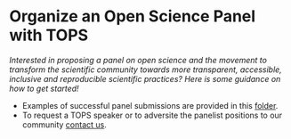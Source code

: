 # Organize an Open Science Panel with TOPS

*Interested in proposing a panel on open science and the movement to transform the scientific community towards more transparent, accessible, inclusive and reproducible scientific practices? Here is some guidance on how to get started!*

- Examples of successful panel submissions are provided in this [folder](/Organizing_OS_Activities/panel). 
- To request a TOPS speaker or to adversite the panelist positions to our community [contact us](https://docs.google.com/forms/d/1XcjQU9vYyXAMmJFdB6H021PFypGYWbNKvNR_em5q2UY/edit).
